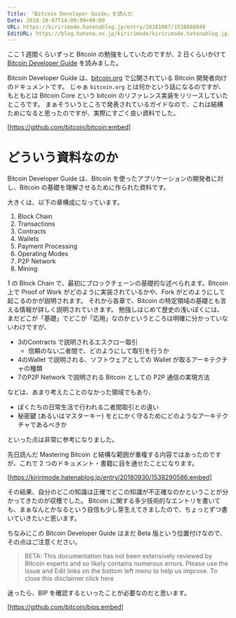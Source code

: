 ```yaml
---
Title: 「Bitcoin Developer Guide」を読んだ
Date: 2018-10-07T14:09:09+09:00
URL: https://kiririmode.hatenablog.jp/entry/20181007/1538888949
EditURL: https://blog.hatena.ne.jp/kiririmode/kiririmode.hatenablog.jp/atom/entry/10257846132647366811
---
```


ここ 1 週間くらいずっと Bitcoin の勉強をしていたのですが、2 日くらいかけて [Bitcoin Developer Guide](https://bitcoin.org/en/developer-guide) を読みました。

Bitcoin Developer Guide は、[bitcoin.org](https://bitcoin.org/) で公開されている Bitcoin 開発者向けのドキュメントです。
じゃぁ `bitcoin.org` とは何かという話になるのですが、もともとは Bitcoin Core という bitcoin のリファレンス実装をリリースしていたところです。
まぁそういうところで発表されているガイドなので、これは結構ためになると思ったのですが、実際にすごく良い資料でした。

[https://github.com/bitcoin/bitcoin:embed]


# どういう資料なのか

Bitcoin Developer Guide は、Bitcoin を使ったアプリケーションの開発者に対し、Bitcoin の基礎を理解させるために作られた資料です。

大きくは、以下の章構成になっています。

1. Block Chain
2. Transactions
3. Contracts
4. Wallets
5. Payment Processing
6. Operating Modes
7. P2P Network
8. Mining

1 の Block Chain で、最初にブロックチェーンの基礎的な述べられます。Bitcoin 上で Proof of Work がどのように実装されているかや、Fork がどのようにして起こるのかが説明されます。
それから各章で、Bitcoin の特定領域の基礎とも言える情報が詳しく説明されていきます。
勉強しはじめて歴史の浅いぼくには、まだどこが「基礎」でどこが「応用」なのかというところは明確に分かっていないわけですが、

- 3のContracts で説明されるエスクロー取引
    - 信頼のない二者間で、どのようにして取引を行うか
- 4のWallet で説明される、ソフトウェアとしての Wallet が取るアーキテクチャの種類
- 7のP2P Network で説明される Bitcoin としての P2P 通信の実現方法

などは、あまり考えたことのなかった領域でもあり、

- ぼくたちの日常生活で行われる二者間取引との違い
- 秘密鍵 (あるいはマスターキー) をとにかく守るためにどのようなアーキテクチャであるべきか

といった点は非常に参考になりました。

先日読んだ Mastering Bitcoin と結構な範囲が重複する内容ではあったのですが、これで 2 つのドキュメント・書籍に目を通せたことになります。

[https://kiririmode.hatenablog.jp/entry/20180930/1538290586:embed]

その結果、自分のどこの知識は正確でどこの知識が不正確なのかということが分かってきたのが収穫でした。
Bitcoin に関する多少技術的なエントリを書いても、まぁなんとかなるという自信も少し芽生えてきましたので、ちょっとずつ書いていきたいと思います。

ちなみにこの Bitcoin Developer Guide はまだ Beta 版という位置付けなので、その点はご注意ください。

> BETA: This documentation has not been extensively reviewed by Bitcoin experts and so likely contains numerous errors. Please use the Issue and Edit links on the bottom left menu to help us improve. To close this disclaimer click here

迷ったら、BIP を確認するといったことが必要なのだと思います。

[https://github.com/bitcoin/bips:embed]
